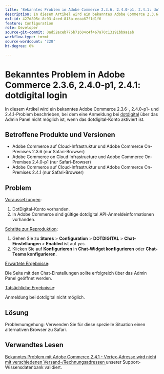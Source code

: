 ```yaml
---
title: 'Bekanntes Problem in Adobe Commerce 2.3.6, 2.4.0-p1, 2.4.1: dotdigital login'
description: In diesem Artikel wird ein bekanntes Adobe Commerce 2.3.6-, 2.4.0-p1- und 2.4.1-Problem beschrieben, bei dem es nicht möglich ist, sich über das Admin-Bedienfeld bei [dotdigital](https://dotdigital.com/) anzumelden, wenn das dotdigital-Konto aktiviert ist.
exl-id: 427d895c-8c03-4ced-813a-eeaa67f1d1f0
feature: Configuration
role: Developer
source-git-commit: 0ad52eceb776b71604c4f467a70c13191bb9a1eb
workflow-type: tm+mt
source-wordcount: '228'
ht-degree: 0%

---
```


# Bekanntes Problem in Adobe Commerce 2.3.6, 2.4.0-p1, 2.4.1: dotdigital login

In diesem Artikel wird ein bekanntes Adobe Commerce 2.3.6-, 2.4.0-p1- und 2.4.1-Problem beschrieben, bei dem eine Anmeldung bei [dotdigital](https://dotdigital.com/) über das Admin Panel nicht möglich ist, wenn das dotdigital-Konto aktiviert ist.

## Betroffene Produkte und Versionen

* Adobe Commerce auf Cloud-Infrastruktur und Adobe Commerce On-Premises 2.3.6 (nur Safari-Browser)
* Adobe Commerce on Cloud Infrastructure und Adobe Commerce On-Premises 2.4.0-p1 (nur Safari-Browser)
* Adobe Commerce auf Cloud-Infrastruktur und Adobe Commerce On-Premises 2.4.1 (nur Safari-Browser)

## Problem

<u>Voraussetzungen</u>:

1. DotDigital-Konto vorhanden.
1. In Adobe Commerce sind gültige dotdigital API-Anmeldeinformationen vorhanden.

<u>Schritte zur Reproduktion</u>:

1. Gehen Sie zu **Stores** > **Configuration** > **DOTDIGITAL** > **Chat-Einstellungen** > **Enabled** ist auf *yes.*
1. Klicken Sie auf **Konfigurieren** in **Chat-Widget konfigurieren** oder **Chat-Teams konfigurieren**.

<u>Erwartete Ergebnisse</u>:

Die Seite mit den Chat-Einstellungen sollte erfolgreich über das Admin Panel geöffnet werden.

<u>Tatsächliche Ergebnisse</u>:

Anmeldung bei dotdigital nicht möglich.

## Lösung

Problemumgehung: Verwenden Sie für diese spezielle Situation einen alternativen Browser zu Safari.

## Verwandtes Lesen

[Bekanntes Problem mit Adobe Commerce 2.4.1 - Vertex-Adresse wird nicht mit verschiedenen Versand-/Rechnungsadressen ](/help/troubleshooting/miscellaneous/magento-2-4-1-vertex-address-validation-message-post-address-update.md) unserer Support-Wissensdatenbank validiert.
